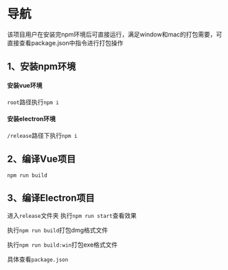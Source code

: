 # 导航
该项目用户在安装完npm环境后可直接运行，满足window和mac的打包需要，可直接查看package.json中指令进行打包操作
## 1、安装npm环境
#### 安装vue环境

`root`路径执行`npm i`
#### 安装electron环境
`/release`路径下执行`npm i`

## 2、编译Vue项目
`npm run build`

## 3、编译Electron项目
进入`release`文件夹
执行`npm run start`查看效果

执行`npm run build`打包dmg格式文件

执行`npm run build:win`打包exe格式文件

具体查看`package.json`
